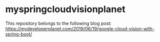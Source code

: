 # myspringcloudvisionplanet

This repository belongs to the following blog post: https://mydeveloperplanet.com/2019/06/19/google-cloud-vision-with-spring-boot/
